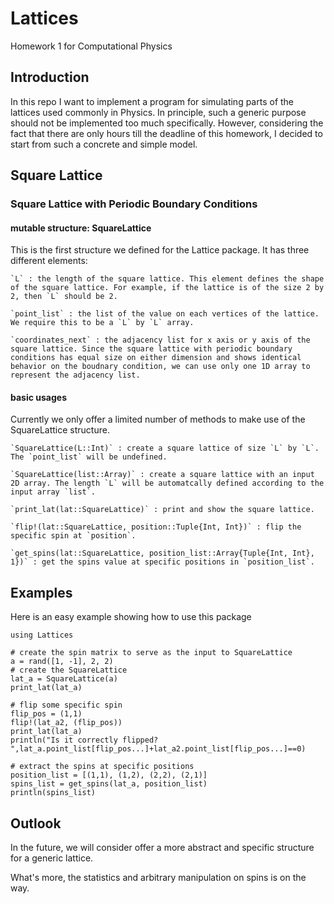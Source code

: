# Lattices
Homework 1 for Computational Physics

## Introduction
In this repo I want to implement a program for simulating parts of the lattices used commonly in Physics.
In principle, such a generic purpose should not be implemented too much specifically.
However, considering the fact that there are only hours till the deadline of this homework, I decided to start from such a concrete and simple model.

## Square Lattice

### Square Lattice with Periodic Boundary Conditions

#### mutable structure: SquareLattice
This is the first structure we defined for the Lattice package.
It has three different elements:

    `L` : the length of the square lattice. This element defines the shape of the square lattice. For example, if the lattice is of the size 2 by 2, then `L` should be 2.

    `point_list` : the list of the value on each vertices of the lattice. We require this to be a `L` by `L` array.

    `coordinates_next` : the adjacency list for x axis or y axis of the square lattice. Since the square lattice with periodic boundary conditions has equal size on either dimension and shows identical behavior on the boudnary condition, we can use only one 1D array to represent the adjacency list.

#### basic usages
Currently we only offer a limited number of methods to make use of the SquareLattice structure.

    `SquareLattice(L::Int)` : create a square lattice of size `L` by `L`. The `point_list` will be undefined.  
    
    `SquareLattice(list::Array)` : create a square lattice with an input 2D array. The length `L` will be automatcally defined according to the input array `list`.
    
    `print_lat(lat::SquareLattice)` : print and show the square lattice.
    
    `flip!(lat::SquareLattice, position::Tuple{Int, Int})` : flip the specific spin at `position`.
    
    `get_spins(lat::SquareLattice, position_list::Array{Tuple{Int, Int}, 1})` : get the spins value at specific positions in `position_list`.

## Examples
Here is an easy example showing how to use this package
```
using Lattices

# create the spin matrix to serve as the input to SquareLattice
a = rand([1, -1], 2, 2)
# create the SquareLattice
lat_a = SquareLattice(a)
print_lat(lat_a)

# flip some specific spin
flip_pos = (1,1)
flip!(lat_a2, (flip_pos))
print_lat(lat_a)
println("Is it correctly flipped? ",lat_a.point_list[flip_pos...]+lat_a2.point_list[flip_pos...]==0)

# extract the spins at specific positions
position_list = [(1,1), (1,2), (2,2), (2,1)]
spins_list = get_spins(lat_a, position_list)
println(spins_list)

```


## Outlook
In the future, we will consider offer a more abstract and specific structure for a generic lattice.

What's more, the statistics and arbitrary manipulation on spins is on the way.
